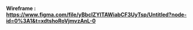 #### Wireframe : https://www.figma.com/file/yBbcIZYITAWiabCF3UyTsp/Untitled?node-id=0%3A1&t=xdtshoRoVjmvzAnL-0
